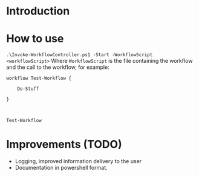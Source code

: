 # Introduction

# How to use

`.\Invoke-WorkflowController.ps1 -Start -WorkflowScript <workflowScript>`
Where `WorkflowScript` is the file containing the workflow and the call to the workflow, for example:

`workflow Test-Workflow {`

`    Do-Stuff`

`}`

` `

`Test-Workflow`

# Improvements (TODO)
- Logging, improved information delivery to the user
- Documentation in powershell format.
